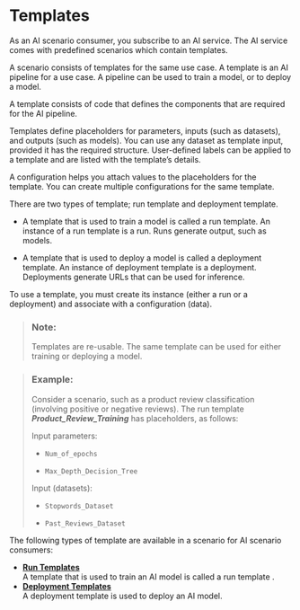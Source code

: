 <!-- loio442a7e89136541c6bbd36c4177db8379 -->

# Templates

As an AI scenario consumer, you subscribe to an AI service. The AI service comes with predefined scenarios which contain templates.

A scenario consists of templates for the same use case. A template is an AI pipeline for a use case. A pipeline can be used to train a model, or to deploy a model.

A template consists of code that defines the components that are required for the AI pipeline.

Templates define placeholders for parameters, inputs \(such as datasets\), and outputs \(such as models\). You can use any dataset as template input, provided it has the required structure. User-defined labels can be applied to a template and are listed with the template’s details.

A configuration helps you attach values to the placeholders for the template. You can create multiple configurations for the same template.

There are two types of template; run template and deployment template.

-   A template that is used to train a model is called a run template. An instance of a run template is a run. Runs generate output, such as models.

-   A template that is used to deploy a model is called a deployment template. An instance of deployment template is a deployment. Deployments generate URLs that can be used for inference.


To use a template, you must create its instance \(either a run or a deployment\) and associate with a configuration \(data\).

> ### Note:  
> Templates are re-usable. The same template can be used for either training or deploying a model.

> ### Example:  
> Consider a scenario, such as a product review classification \(involving positive or negative reviews\). The run template ***Product\_Review\_Training*** has placeholders, as follows:
> 
> Input parameters:
> 
> -   `Num_of_epochs`
> 
> -   `Max_Depth_Decision_Tree`
> 
> Input \(datasets\):
> 
> -   `Stopwords_Dataset`
> 
> -   `Past_Reviews_Dataset` 

The following types of template are available in a scenario for AI scenario consumers:

-   **[Run Templates](run-templates-febb85e.md "A template that is used to train an AI model is called a run template
		.")**  
A template that is used to train an AI model is called a run template .
-   **[Deployment Templates](deployment-templates-d180ad2.md "A deployment template is used to deploy an AI model.")**  
A deployment template is used to deploy an AI model.

